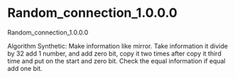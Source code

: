 # Random_connection_1.0.0.0
Random_connection_1.0.0.0

Algorithm Synthetic: Make information like mirror. Take information it divide by 32 add 1 number, and add zero bit, copy it two times after copy it third time and put on the start and zero bit. Check the equal information if equal add one bit.
